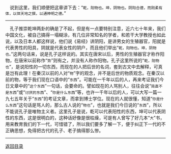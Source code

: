 &emsp;说到这里，我们顺便把这章讲下去：“``乾，阳物也。坤，阴物也。阴阳合德，而刚柔有体，以体天地之撰，以通神明之德。``”
___
&emsp;孔子推崇乾坤两卦的确是了不起，但是有一点要特别注意，近六七十年来，我们中国文化，被自己搞得一塌糊涂，有几位非常知名的学者，和若干大学教授也如此说，以及日本人都这样说，他们说《易经》讲阴阳，是讲男女的生殖器官，阳就是代表男性的阳具，阴就是代表女性的阴户，而且他们举出“``乾，阳物也。坤，阴物也。``”这两句话来，说是孔子这样说的。其实在唐宋以后，男性的生殖器官才称作阳物，在唐宋以前称作“``势``”则有之，并没有人称作阳物。孔子这里所说的“``乾，阳物也``”，是说阳性的一切东西，而现在的人把后世的名词，套到古文中去解释，可真是岂有此理！在秦汉以前的人对“``物``”字的观念，并不是后世的物质观念。在秦汉以前的物，等于我们现在口语中的“``东西``”。可能在一千年以后的人，再来考证我们今日文章中的“``这个东西``”一句话，会要命的。譬如现在的人骂别人，往往会说“``简直不是东西``”或“``讨厌的东西``”、“``你是什么东西``”等，也许一千年以后的人，可以大写一篇一九七五年关于“``东西``”的考证文章，而拿到博士学位。现在的人就很懂，知道“``你是什么东西``”这句话是骂人的，那么古人说的“``物也``”，也就是我们今日说的“``东西``”，所以不能说孔子是唯物主义者。这里孔子是说，乾可以代表阳性的东西，坤可以代表阴性的东西，这是很明白的，这种话好像是很枯燥，可是有人曾写了好几本“``大``”书，用来教育我们的下一代，可惜错了，所以我们要多了解一下，便于纠正下一代的不正确思想，免得把古代的孔子、老子搞得那么惨。
___
[返回目录](../../master/README.md#目录)